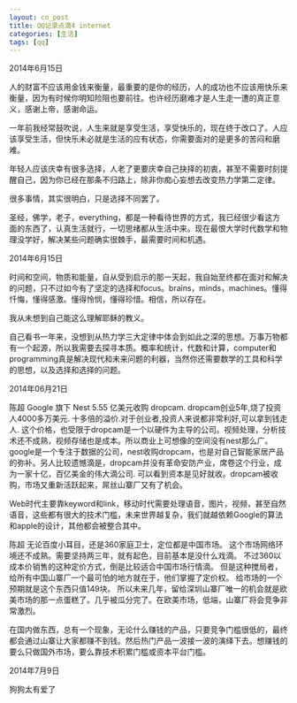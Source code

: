 ```yaml
---
layout: cn_post
title: QQ记录点滴4 internet
categories: [生活]
tags: [qq]
---
```


2014年6月15日

人的财富不应该用金钱来衡量，最重要的是你的经历，人的成功也不应该用快乐来衡量，因为有时候你明知险阻也要前往。也许经历磨难才是人生走一遭的真正意义，感谢上帝，感谢命运。

一年前我经常鼓吹说，人生来就是享受生活，享受快乐的，现在终于改口了。人应该享受生活，但快乐未必就是生活的应有状态，你需要面对的是更多的苦闷和磨难。

年轻人应该庆幸有很多选择，人老了更要庆幸自己抉择的初衷，甚至不需要时刻提醒自己，因为你已经在那条不归路上，除非你痴心妄想去改变热力学第二定律。

很多事情，其实很明白，只是选择不同罢了。

圣经，佛学，老子，everything，都是一种看待世界的方式，我已经很少看这方面的东西了，认真生活就行，一切思绪都从生活中来。现在最恨大学时代数学和物理没学好，解决某些问题确实很棘手，最需要时间和机遇。

2014年6月15日

时间和空间，物质和能量，自从受到启示的那一天起，我自始至终都在面对和解决的问题，只不过如今有了坚定的选择和focus。brains，minds，machines。懂得忏悔，懂得感激。懂得怜悯，懂得珍惜。相信，所以存在。

我从未想到自己能这么理解耶稣的教义。

自己看书一年来，没想到从热力学三大定律中体会到如此之深的思想。万事万物都有一个起源，所以我需要去探寻本质。概率和统计，代数和计算，computer和programming真是解决现代和未来问题的利器，当然你还需要数学的工具和科学的思想，以及选择和选择的问题。

2014年06月21日

陈超 Google 旗下 Nest 5.55 亿美元收购 dropcam. dropcam创业5年,烧了投资人4000多万美元. 十多倍的溢价.对于创业者,投资人来说都非常利好,可以拿到钱走人. 这个价格，也受限于dropcam是一个以硬件为主导的公司。视频处理，分析技术还不成熟，视频存储也是成本。所以商业上可想像的空间没有nest那么广。google是一个专注于数据的公司，nest收购dropcam，也是对自己智能家居产品的弥补。另人比较遗憾滴是，dropcam并没有革命安防产业，席卷这个行业，成为一家十亿，百亿美金的伟大滴公司. 可以看到资本是见好就收。dropcam被收购，市场又重新活跃起来，屌丝山寨厂又有了机会。

Web时代主要靠keyword和link，移动时代需要处理语音，图片，视频，甚至自然语音，这些都有很大的技术门槛，未来世界越复杂，我们就越依赖Google的算法和apple的设计，其他都会被整合其中。

陈超 无论百度小耳目，还是360家庭卫士，定位都是中国市场。 这个市场网络环境还不成熟。需要坚持两三年，就有起色，目前基本是没什么戏滴。 不过360以成本价销售的这种定价方式，倒是比较适合中国市场行情滴。
但是这种搅局者，给所有中国山寨厂一个最可怕的地方就在于，他们掌握了定价权。 给市场的一个预期就是这个东西只值149块。
所以未来几年，留给深圳山寨厂唯一的机会就是欧美市场的那一点蛋糕了。几乎被瓜分完了。在欧美市场，低端，山寨厂将会竞争非常激烈。

在国内做东西，总有一个现象，无论什么赚钱的产品，只要竞争门槛很低的，最终都会通过山寨让大家都赚不到钱。然后热门产品一波接一波的演绎下去。想赚钱的要么只做国外市场，要么靠技术积累门槛或资本平台门槛。

2014年7月9日

狗狗太有爱了



